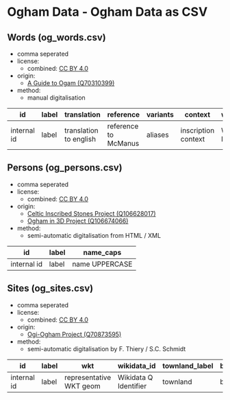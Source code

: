 # Ogham Data - Ogham Data as CSV

## Words (og_words.csv)

-   comma seperated
-   license:
    -   combined: [CC BY 4.0](https://creativecommons.org/licenses/by/4.0/deed.de>)
-   origin:
    -   [A Guide to Ogam (Q70310399)](https://www.wikidata.org/wiki/Q70310399)
-   method:
    -   manual digitalisation

| id          | label | translation            | reference            | variants | context             | wikidata_id           | wikidata_type      |
| ----------- | ----- | ---------------------- | -------------------- | -------- | ------------------- | --------------------- | ------------------ |
| internal id | label | translation to english | reference to McManus | aliases  | inscription context | Wikidata Q Identifier | Wikidata word type |

## Persons (og_persons.csv)

-   comma seperated
-   license:
    -   combined: [CC BY 4.0](https://creativecommons.org/licenses/by/4.0/deed.de>)
-   origin:
    -   [Celtic Inscribed Stones Project (Q106628017)](https://www.wikidata.org/wiki/Q106628017)
    -   [Ogham in 3D Project (Q106674066)](https://www.wikidata.org/wiki/Q106674066)
-   method:
    -   semi-automatic digitalisation from HTML / XML

| id          | label | name_caps      |
| ----------- | ----- | -------------- |
| internal id | label | name UPPERCASE |

## Sites (og_sites.csv)

-   comma seperated
-   license:
    -   combined: [CC BY 4.0](https://creativecommons.org/licenses/by/4.0/deed.de>)
-   origin:
    -   [Ogi-Ogham Project (Q70873595)](https://www.wikidata.org/wiki/Q70873595)
-   method:
    -   semi-automatic digitalisation by F. Thiery / S.C. Schmidt

| id          | label | wkt                     | wikidata_id           | townland_label | barony_label | county_label | province_label | country_label |
| ----------- | ----- | ----------------------- | --------------------- | -------------- | ------------ | ------------ | -------------- | ------------- |
| internal id | label | representative WKT geom | Wikidata Q Identifier | townland       | barony       | county       | province       | country       |
